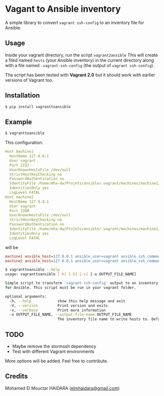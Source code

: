 # Vagant to Ansible inventory

A simple library to convert `vagrant ssh-config` to an inventory file for Ansible.

## Usage

Inside your vagrant directory, run the script `vagrant2ansible`  This will create
a filed named `hosts` (your Ansible inventory) in the current directory along with a file named `.vagrant-ssh-config` (the 
output of  `vagrant ssh-config`).

The script has been tested with **Vagrant 2.0** but it should work with earlier versions of Vagrant too.

## Installation

```bash
$ pip install vagranttoansible
```

## Example
```bash
$ vagranttoansible
```

This configuration:
```yaml
Host machine1
  HostName 127.0.0.1
  User vagrant
  Port 2222
  UserKnownHostsFile /dev/null
  StrictHostKeyChecking no
  PasswordAuthentication no
  IdentityFile /home/mha-dw/Projets/ansible/.vagrant/machines/machine1/virtualbox/private_key
  IdentitiesOnly yes
  LogLevel FATAL
Host machine2
  HostName 127.0.0.1
  User vagrant
  Port 2200
  UserKnownHostsFile /dev/null
  StrictHostKeyChecking no
  PasswordAuthentication no
  IdentityFile /home/mha-dw/Projets/ansible/.vagrant/machines/machine2/virtualbox/private_key
  IdentitiesOnly yes
  LogLevel FATAL
```
will be 
```ini
machine1 ansible_host=127.0.0.1 ansible_user=vagrant ansible_ssh_common_args='-o StrictHostKeyChecking=no' ansible_ssh_private_key_file=/home/mha-dw/Projets/ansible/.vagrant/machines/machine1/virtualbox/private_key ansible_port=2222 
machine2 ansible_host=127.0.0.1 ansible_user=vagrant ansible_ssh_common_args='-o StrictHostKeyChecking=no' ansible_ssh_private_key_file=/home/mha-dw/Projets/ansible/.vagrant/machines/machine2/virtualbox/private_key ansible_port=2200
```

```bash
$ vagranttoansible --help
usage: vagranttoansible [-h] [-V] [-v] [-o OUTPUT_FILE_NAME]

Simple script to transform 'vagrant ssh-config' output to an inventory hosts
for Ansible. This script must be run in your vagrant folder.

optional arguments:
  -h, --help            show this help message and exit
  -V, --version         Print version and exits
  -v, --verbose         Print more information
  -o OUTPUT_FILE_NAME, --output-file-name OUTPUT_FILE_NAME
                        The inventory file name to write hosts to. Default: stdout
```


## TODO
 - Maybe remove the stormssh dependency
 - Test with different Vagrant environments 

More options will be added. Feel free to contribute.

## Credits

Mohamed El Mouctar HAIDARA (elmhaidara@gmail.com)

